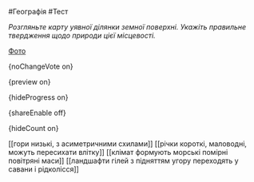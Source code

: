 #Географія #Тест

*Розгляньте карту уявної ділянки земної поверхні. Укажіть правильне твердження щодо природи цієї місцевості.*

[Фото](https://zno.osvita.ua//doc/images/znotest/25/2515/15.jpg)

{noChangeVote on}

{preview on}

{hideProgress on}

{shareEnable off}

{hideCount on}

[[гори низькі, з асиметричними схилами]]
[[річки короткі, маловодні, можуть пересихати влітку]]
[[клімат формують морські помірні повітряні маси]]
[[ландшафти гілей з підняттям угору переходять у савани і рідколісся]]

